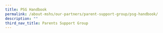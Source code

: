```yaml
---
title: PSG Handbook
permalink: /about-mshs/our-partners/parent-support-group/psg-handbook/
description: ""
third_nav_title: Parents Support Group
---
```

